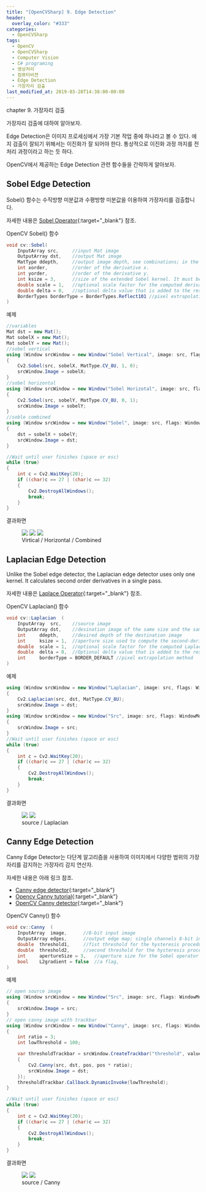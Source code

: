```yaml
---
title: "[OpenCVSharp] 9. Edge Detection"
header:
  overlay_color: "#333"
categories:
  - OpenCVSharp  
tags:
  - OpenCV
  - OpenCVSharp
  - Computer Vision
  - C# programing
  - 영상처리
  - 컴퓨터비젼
  - Edge Detection
  - 가장자리 검출
last_modified_at: 2019-03-28T14:38:00-00:00
---
```


chapter 9. 가장자리 검출

가장자리 검출에 대하여 알아보자.

Edge Detection은 이미지 프로세싱에서 가장 기본 작업 중에 하나라고 볼 수 있다. 에지 검출이 잘되기 위해서는 이진화가 잘 되어야 한다.
통상적으로 이진화 과정 까지를 전처리 과정이라고 하는 듯 하다.

OpenCV에서 제공하는 Edge Detection 관련 함수들을 간략하게 알아보자.


## Sobel Edge Detection
Sobel() 함수는 수직방향 미분값과 수평방향 미분값을 이용하여 가장자리를 검출합니다.

자세한 내용은 [Sobel Operator](https://en.wikipedia.org/wiki/Sobel_operator){:target="_blank"} 참조.

OpenCV Sobel() 함수
```cs
void cv::Sobel(
	InputArray src,     //input Mat image
	OutputArray dst,    //output Mat image
	MatType ddepth,     //output image depth, see combinations; in the case of 8-bit input images it will result in truncated derivatives.
	int xorder,         //order of the derivative x.
	int yorder,         //order of the derivative y.
	int ksize = 3,      //size of the extended Sobel kernel. It must be 1, 3, 5 or 7.
	double scale = 1,   //optional scale factor for the computed derivative values, by default, no scaling is applied
	double delta = 0,   //optional delta value that is added to the results prior to storing them in det.
	BorderTypes borderType = BorderTypes.Reflect101 //pixel extrapolation method
)
```

예제
```cs
//variables
Mat dst = new Mat();
Mat sobelX = new Mat();
Mat sobelY = new Mat();
//sobel vertical 
using (Window srcWindow = new Window("Sobel Vertical", image: src, flags: WindowMode.AutoSize | WindowMode.FreeRatio))
{
    Cv2.Sobel(src, sobelX, MatType.CV_8U, 1, 0);
    srcWindow.Image = sobelX;
}
//sobel horizontal
using (Window srcWindow = new Window("Sobel Horizotal", image: src, flags: WindowMode.AutoSize | WindowMode.FreeRatio))
{
    Cv2.Sobel(src, sobelY, MatType.CV_8U, 0, 1);
    srcWindow.Image = sobelY;
}
//soble combined
using (Window srcWindow = new Window("Sobel", image: src, flags: WindowMode.AutoSize | WindowMode.FreeRatio))
{
    dst = sobelX + sobelY;
    srcWindow.Image = dst;
}

//Wait until user finishes (space or esc)
while (true)
{
    int c = Cv2.WaitKey(20);
    if ((char)c == 27 | (char)c == 32)
    {
        Cv2.DestroyAllWindows();
        break;
    }
}
```
결과화면
<figure class="third">
    <img src="/assets/images/opencvsharp-study-09_1.png">
    <img src="/assets/images/opencvsharp-study-09_2.png">
    <img src="/assets/images/opencvsharp-study-09_3.png">
    <figcaption>Virtical / Horizontal / Combined</figcaption>
</figure>




## Laplacian Edge Detection
Unlike the Sobel edge detector, the Laplacian edge detector uses only one kernel. It calculates second order derivatives in a single pass.

자세한 내용은 [Laplace Operator](https://en.wikipedia.org/wiki/Laplace_operator){:target="_blank"} 참조.


OpenCV Laplacian() 함수
```cs
void cv::Laplacian	(	
    InputArray 	src,    //source image
    OutputArray dst,    //desination image of the same size and the same number of channels as src
    int 	ddepth,     //desired depth of the destination image
    int 	ksize = 1,  //aperture size used to compute the second-derivative filters.
    double 	scale = 1,  //optional scale factor for the computed Laplacian values. By default, no scalling is applied
    double 	delta = 0,  //Optional delta value that is added to the results prior to storing them in dst.
    int 	borderType = BORDER_DEFAULT //pixel extrapolation method
)	
```

예제
```cs
using (Window srcWindow = new Window("Laplacian", image: src, flags: WindowMode.AutoSize | WindowMode.FreeRatio))
{
    Cv2.Laplacian(src, dst, MatType.CV_8U);
    srcWindow.Image = dst;
}
using (Window srcWindow = new Window("Src", image: src, flags: WindowMode.AutoSize | WindowMode.FreeRatio))
{
    srcWindow.Image = src;
}
//Wait until user finishes (space or esc)
while (true)
{
    int c = Cv2.WaitKey(20);
    if ((char)c == 27 | (char)c == 32)
    {
        Cv2.DestroyAllWindows();
        break;
    }
}
```

결과화면
<figure class="half">
    <img src="/assets/images/opencvsharp-study-09_4.png">
    <img src="/assets/images/opencvsharp-study-09_5.png">    
    <figcaption>source / Laplacian</figcaption>
</figure>



## Canny Edge Detection
Canny Edge Detector는 다단계 알고리즘을 사용하여 이미지에서 다양한 범위의 가장자리를 감지하는 가장자리 감지 연산자.

자세한 내용은 아래 링크 참조.
* [Canny edge detector](https://en.wikipedia.org/wiki/Canny_edge_detector){:target="_blank"}
* [Opencv Canny tutorial](https://docs.opencv.org/4.0.1/da/d22/tutorial_py_canny.html){:target="_blank"}
* [OpenCV Canny detector](https://docs.opencv.org/4.0.1/da/d5c/tutorial_canny_detector.html){:target="_blank"}


OpenCV Canny() 함수
```cs
void cv::Canny	(	
    InputArray 	image,      //8-bit input image
    OutputArray edges,      //output edge map; single channels 8-bit image, which has the same size as image
    double 	threshold1,     //fist threshold for the hysteresis procedure
    double 	threshold2,     //second threshold for the hysteresis procedure
    int 	apertureSize = 3,   //aperture size for the Sobel operator
    bool 	L2gradient = false  //a flag, 
)	
```

예제
```cs
// open source image
using (Window srcWindow = new Window("Src", image: src, flags: WindowMode.AutoSize | WindowMode.FreeRatio))
{
    srcWindow.Image = src;
}
// open canny image with trackbar
using (Window srcWindow = new Window("Canny", image: src, flags: WindowMode.AutoSize | WindowMode.FreeRatio))
{
    int ratio = 3;
    int lowThreshold = 100;

    var thresholdTrackbar = srcWindow.CreateTrackbar("threshold", value: lowThreshold, max: 200, callback: (pos) =>
    {
        Cv2.Canny(src, dst, pos, pos * ratio);
        srcWindow.Image = dst;
    });
    thresholdTrackbar.Callback.DynamicInvoke(lowThreshold);
}

//Wait until user finishes (space or esc)
while (true)
{
    int c = Cv2.WaitKey(20);
    if ((char)c == 27 | (char)c == 32)
    {
        Cv2.DestroyAllWindows();
        break;
    }
}
```

결과화면
<figure class="half">
    <img src="/assets/images/opencvsharp-study-09_6.png">
    <img src="/assets/images/opencvsharp-study-09_7.png">    
    <figcaption>source / Canny</figcaption>
</figure>